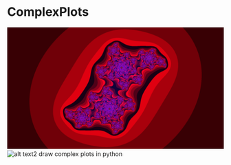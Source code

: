# ComplexPlots
![alt text](./julia_plot_1.png)
![alt text2](./mandlebrot_plot_2.png)
draw complex plots in python
